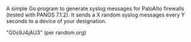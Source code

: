 A simple Go program to generate syslog messages for PaloAlto firewalls (tested with PANOS 7.1.2).  It sends a X 
random syslog messages every Y seconds to a device of your designation.


"G0s9J4jAU3" (per random.org)
